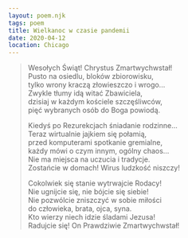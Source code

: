 ```yaml
---
layout: poem.njk
tags: poem
title: Wielkanoc w czasie pandemii
date: 2020-04-12
location: Chicago
---
```


> Wesołych Świąt! Chrystus Zmartwychwstał!   
> Pusto na osiedlu, bloków zbiorowisku,  
> tylko wrony kraczą złowieszczo i wrogo...  
> Zwykle tłumy idą witać Zbawiciela,  
> dzisiaj w każdym kościele szczęśliwców,  
> pięć wybranych osób do Boga powiodą.   
>    
> Kiedyś po Rezurekcjach śniadanie rodzinne...  
> Teraz wirtualnie jajkiem się połamią,  
> przed komputerami spotkanie gremialne,  
> każdy mówi o czym innym, ogólny chaos…   
> Nie ma miejsca na uczucia i tradycje.  
> Zostańcie w domach! Wirus ludzkość niszczy!  
>   
> Cokolwiek się stanie wytrwajcie Rodacy!  
> Nie ugnijcie się, nie bójcie się siebie!  
> Nie pozwólcie zniszczyć w sobie miłości  
> do człowieka, brata, ojca, syna.  
> Kto wierzy niech idzie śladami Jezusa!  
> Radujcie się! On Prawdziwie Zmartwychwstał!  
> 
